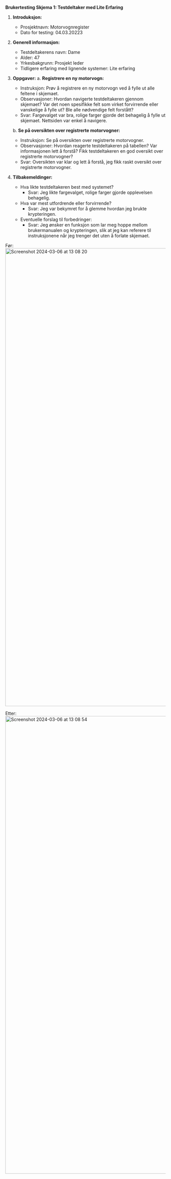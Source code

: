 
**Brukertesting Skjema 1: Testdeltaker med Lite Erfaring**

1. **Introduksjon:**
   - Prosjektnavn: Motorvognregister
   - Dato for testing: 04.03.20223

2. **Generell informasjon:**
   - Testdeltakerens navn: Dame
   - Alder: 47
   - Yrkesbakgrunn: Prosjekt leder
   - Tidligere erfaring med lignende systemer: Lite erfaring

3. **Oppgaver:**
   a. **Registrere en ny motorvogn:**
      - Instruksjon: Prøv å registrere en ny motorvogn ved å fylle ut alle feltene i skjemaet.
      - Observasjoner: Hvordan navigerte testdeltakeren gjennom skjemaet? Var det noen spesifikke felt som virket forvirrende eller vanskelige å fylle ut? Ble alle nødvendige felt forstått?
      - Svar: Fargevalget var bra, rolige farger gjorde det behagelig å fylle ut skjemaet. Nettsiden var enkel å navigere.

   b. **Se på oversikten over registrerte motorvogner:**
      - Instruksjon: Se på oversikten over registrerte motorvogner.
      - Observasjoner: Hvordan reagerte testdeltakeren på tabellen? Var informasjonen lett å forstå? Fikk testdeltakeren en god oversikt over registrerte motorvogner?
      - Svar: Oversikten var klar og lett å forstå, jeg fikk raskt oversikt over registrerte motorvogner.

4. **Tilbakemeldinger:**
   - Hva likte testdeltakeren best med systemet?
      - Svar: Jeg likte fargevalget, rolige farger gjorde opplevelsen behagelig.
   - Hva var mest utfordrende eller forvirrende?
      - Svar: Jeg var bekymret for å glemme hvordan jeg brukte krypteringen.
   - Eventuelle forslag til forbedringer:
      - Svar: Jeg ønsker en funksjon som lar meg hoppe mellom brukermanualen og krypteringen, slik at jeg kan referere til instruksjonene når jeg trenger det uten å forlate skjemaet.

Før:
<img width="1440" alt="Screenshot 2024-03-06 at 13 08 20" src="https://github.com/Dakimad/Emoji-Krypting-og-dekrypting/assets/104507449/467b9df7-5416-44d1-92e8-f01be9c22ee1">

Etter:
<img width="1439" alt="Screenshot 2024-03-06 at 13 08 54" src="https://github.com/Dakimad/Emoji-Krypting-og-dekrypting/assets/104507449/929329ae-1323-40c9-85a5-05849fe822a1">
